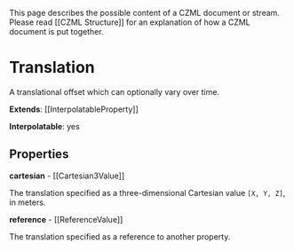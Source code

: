 This page describes the possible content of a CZML document or stream. Please read [[CZML Structure]] for an explanation of how a CZML document is put together.

# Translation

A translational offset which can optionally vary over time.

**Extends**: [[InterpolatableProperty]]

**Interpolatable**: yes

## Properties

**cartesian** - [[Cartesian3Value]]

The translation specified as a three-dimensional Cartesian value `[X, Y, Z]`, in meters.


**reference** - [[ReferenceValue]]

The translation specified as a reference to another property.


